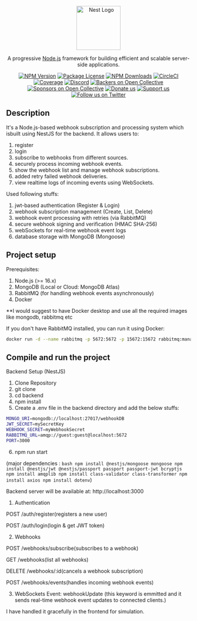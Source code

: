 <p align="center">
  <a href="http://nestjs.com/" target="blank"><img src="https://nestjs.com/img/logo-small.svg" width="120" alt="Nest Logo" /></a>
</p>

[circleci-image]: https://img.shields.io/circleci/build/github/nestjs/nest/master?token=abc123def456
[circleci-url]: https://circleci.com/gh/nestjs/nest

  <p align="center">A progressive <a href="http://nodejs.org" target="_blank">Node.js</a> framework for building efficient and scalable server-side applications.</p>
    <p align="center">
<a href="https://www.npmjs.com/~nestjscore" target="_blank"><img src="https://img.shields.io/npm/v/@nestjs/core.svg" alt="NPM Version" /></a>
<a href="https://www.npmjs.com/~nestjscore" target="_blank"><img src="https://img.shields.io/npm/l/@nestjs/core.svg" alt="Package License" /></a>
<a href="https://www.npmjs.com/~nestjscore" target="_blank"><img src="https://img.shields.io/npm/dm/@nestjs/common.svg" alt="NPM Downloads" /></a>
<a href="https://circleci.com/gh/nestjs/nest" target="_blank"><img src="https://img.shields.io/circleci/build/github/nestjs/nest/master" alt="CircleCI" /></a>
<a href="https://coveralls.io/github/nestjs/nest?branch=master" target="_blank"><img src="https://coveralls.io/repos/github/nestjs/nest/badge.svg?branch=master#9" alt="Coverage" /></a>
<a href="https://discord.gg/G7Qnnhy" target="_blank"><img src="https://img.shields.io/badge/discord-online-brightgreen.svg" alt="Discord"/></a>
<a href="https://opencollective.com/nest#backer" target="_blank"><img src="https://opencollective.com/nest/backers/badge.svg" alt="Backers on Open Collective" /></a>
<a href="https://opencollective.com/nest#sponsor" target="_blank"><img src="https://opencollective.com/nest/sponsors/badge.svg" alt="Sponsors on Open Collective" /></a>
  <a href="https://paypal.me/kamilmysliwiec" target="_blank"><img src="https://img.shields.io/badge/Donate-PayPal-ff3f59.svg" alt="Donate us"/></a>
    <a href="https://opencollective.com/nest#sponsor"  target="_blank"><img src="https://img.shields.io/badge/Support%20us-Open%20Collective-41B883.svg" alt="Support us"></a>
  <a href="https://twitter.com/nestframework" target="_blank"><img src="https://img.shields.io/twitter/follow/nestframework.svg?style=social&label=Follow" alt="Follow us on Twitter"></a>
</p>
  <!--[![Backers on Open Collective](https://opencollective.com/nest/backers/badge.svg)](https://opencollective.com/nest#backer)
  [![Sponsors on Open Collective](https://opencollective.com/nest/sponsors/badge.svg)](https://opencollective.com/nest#sponsor)-->

## Description

It's a Node.js-based webhook subscription and processing system which isbuilt using NestJS for the backend. It allows users to:
1. register
2. login
3. subscribe to webhooks from different sources.
4. securely process incoming webhook events.
5. show the webhook list and manage webhook subscriptions.
6. added retry failed webhook deliveries.
7. view realtime logs of incoming events using WebSockets.


Used following stuffs:
1. jwt-based authentication (Register & Login)
2. webhook subscription management (Create, List, Delete)
3. webhook event processing with retries (via RabbitMQ)
4. secure webhook signing and verification (HMAC SHA-256)
5. webSockets for real-time webhook event logs
6. database storage with MongoDB (Mongoose)

## Project setup
Prerequisites:
1. Node.js (>= 16.x)
2. MongoDB (Local or Cloud: MongoDB Atlas)
3. RabbitMQ (for handling webhook events asynchronously)
4. Docker

**I would suggest to have Docker desktop and use all the required images like mongodb, rabbitmq etc

If you don't have RabbitMQ installed, you can run it using Docker:
```bash
docker run -d --name rabbitmq -p 5672:5672 -p 15672:15672 rabbitmq:management
```

## Compile and run the project
Backend Setup (NestJS)

1. Clone Repository
2. git clone <my repo>
3. cd backend
4. npm install
5. Create a .env file in the backend directory and add the below stuffs:

```bash
MONGO_URI=mongodb://localhost:27017/webhookDB
JWT_SECRET=mySecretKey
WEBHOOK_SECRET=myWebhookSecret
RABBITMQ_URL=amqp://guest:guest@localhost:5672
PORT=3000
```
6. npm run start


(major dependencies : ```bash npm install @nestjs/mongoose mongoose
npm install @nestjs/jwt @nestjs/passport passport passport-jwt bcryptjs
npm install amqplib
npm install class-validator class-transformer
npm install axios
npm install dotenv```)

Backend server will be available at: http://localhost:3000

1. Authentication

POST
/auth/register(registers a new user)

POST
/auth/login(login & get JWT token)

2. Webhooks

POST
/webhooks/subscribe(subscribes to a webhook)

GET
/webhooks(list all webhooks)

DELETE
/webhooks/:id(cancels a webhook subscription)

POST
/webhooks/events(handles incoming webhook events)

3. WebSockets
Event: webhookUpdate (this keyword is emmitted and it sends real-time webhook event updates to connected clients.)

I have handled it gracefully in the frontend for simulation.
